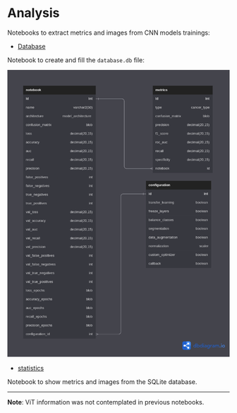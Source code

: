 # Analysis

Notebooks to extract metrics and images from CNN models trainings:
* [Database](database.ipynb)

Notebook to create and fill the `database.db` file:

![ER diagram](../docs/database%20diagram.png)

* [statistics](statistics.ipynb)

Notebook to show metrics and images from the SQLite database.
___
**Note**: ViT information was not contemplated in previous notebooks.